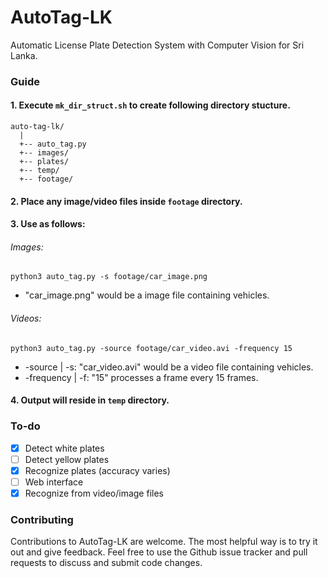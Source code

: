 # AutoTag-LK
Automatic License Plate Detection System with Computer Vision for Sri Lanka.

### Guide

#### 1. Execute ```mk_dir_struct.sh``` to create following directory stucture.

```
auto-tag-lk/
  |
  +-- auto_tag.py
  +-- images/
  +-- plates/
  +-- temp/
  +-- footage/
```

#### 2. Place any image/video files inside ```footage``` directory.

#### 3. Use as follows:

###### Images:
  ```
  python3 auto_tag.py -s footage/car_image.png
  ```
  + "car_image.png" would be a image file containing vehicles.

###### Videos:
  ```
  python3 auto_tag.py -source footage/car_video.avi -frequency 15
  ```
  + -source \| -s: "car_video.avi" would be a video file containing vehicles.
  + -frequency \| -f: "15" processes a frame every 15 frames.

#### 4. Output will reside in ```temp``` directory.

### To-do

- [x] Detect white plates
- [ ] Detect yellow plates
- [x] Recognize plates (accuracy varies)
- [ ] Web interface
- [x] Recognize from video/image files

### Contributing

Contributions to AutoTag-LK are welcome. The most helpful way is to try it out and give feedback. Feel free to use the Github issue tracker and pull requests to discuss and submit code changes.
